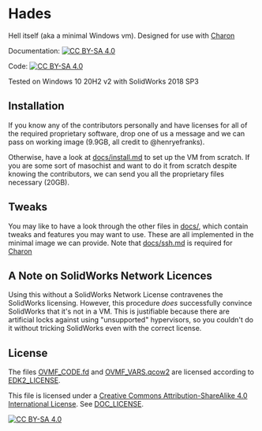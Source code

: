 # Hades

Hell itself (aka a minimal Windows vm). Designed for use with
[Charon](https://github.com/smh-my-head/charon)

Documentation: [![CC BY-SA 4.0][cc-by-sa-shield]][cc-by-sa]

Code:          [![CC BY-SA 4.0][gplv3-shield]][gplv3]

Tested on Windows 10 20H2 v2 with SolidWorks 2018 SP3

## Installation

If you know any of the contributors personally and have licenses for all of the
required proprietary software, drop one of us a message and we can pass on
working image (9.9GB, all credit to @henryefranks).

Otherwise, have a look at [docs/install.md](docs/install.md) to set up the VM
from scratch. If you are some sort of masochist and want to do it from scratch
despite knowing the contributors, we can send you all the proprietary files
necessary (20GB).

## Tweaks

You may like to have a look through the other files in [docs/](docs/), which
contain tweaks and features you may want to use. These are all implemented in
the minimal image we can provide. Note that [docs/ssh.md](docs/ssh.md) is
required for [Charon](https://github.com/smh-my-head/charon)

## A Note on SolidWorks Network Licences

Using this without a SolidWorks Network License contravenes the SolidWorks
licensing. However, this procedure *does* successfully convince SolidWorks
that it's not in a VM. This is justifiable because there are artificial locks
against using "unsupported" hypervisors, so you couldn't do it without
tricking SolidWorks even with the correct license.

## License

The files [OVMF_CODE.fd](OVMF_CODE.fd) and [OVMF_VARS.qcow2](OVMF_VARS.qcow2)
are licensed according to [EDK2_LICENSE](EDK2_LICENSE).

This file is licensed under a
[Creative Commons Attribution-ShareAlike 4.0 International License][cc-by-sa].
See [DOC_LICENSE](DOC_LICENSE).

[![CC BY-SA 4.0][cc-by-sa-image]][cc-by-sa]

[cc-by-sa]: http://creativecommons.org/licenses/by-sa/4.0/
[cc-by-sa-image]: https://licensebuttons.net/l/by-sa/4.0/88x31.png
[cc-by-sa-shield]: https://img.shields.io/badge/License-CC%20BY--SA%204.0-lightgrey.svg

[gplv3]: https://www.gnu.org/licenses/gpl-3.0.html
[gplv3-shield]: https://img.shields.io/badge/License-GPL%20(>%3D%203)-lightgrey.svg
